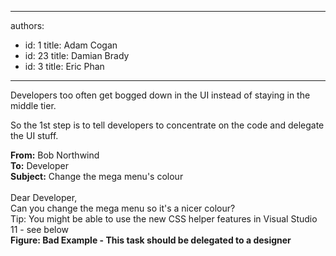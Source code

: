 

---
authors:
  - id: 1
    title: Adam Cogan
  - id: 23
    title: Damian Brady
  - id: 3
    title: Eric Phan
---




<span class='intro'> <p>Developers too often get bogged down in the UI instead of staying in the middle tier.</p>
<p>So the 1st step is to tell developers to concentrate on the code and delegate the UI stuff.</p> </span>

<div class="ssw-rteStyle-GreyBox"><strong>From&#58;</strong> Bob Northwind​<br><div><strong>To&#58;</strong> Developer</div>
<div><strong>Subject&#58;</strong> Change the mega menu's colour</div>
<div><br></div>
<div>Dear Developer,</div>
<div>Can you change the mega menu so it's a nicer colour?</div>
<div>Tip&#58; You might be able to&#160;use the new CSS helper features in Visual Studio 11&#160;- see below​</div>
<img class="ssw-rteStyle-ImageArea" src="/SoftwareDevelopment/RulestobetterArchitectureandCodeReview/PublishingImages/captureofcss.png" alt="" /></div>
<div></div>
<div class="ssw-rteStyle-FigureBad"><strong><span style="white-space&#58;nowrap;">Figure&#58;​ Bad Example - This&#160;task should be delegated to a designer</span></strong></div>



